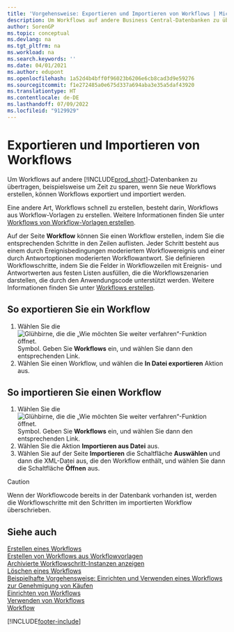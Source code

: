 ```yaml
---
title: 'Vorgehensweise: Exportieren und Importieren von Workflows | Microsoft Docs'
description: Um Workflows auf andere Business Central-Datenbanken zu übertragen, beispielsweise um Zeit zu sparen, wenn Sie neue Workflows erstellen, können Workflows exportiert und importiert werden.
author: SorenGP
ms.topic: conceptual
ms.devlang: na
ms.tgt_pltfrm: na
ms.workload: na
ms.search.keywords: ''
ms.date: 04/01/2021
ms.author: edupont
ms.openlocfilehash: 1a52d4b4bff0f96023b6206e6cb8cad3d9e59276
ms.sourcegitcommit: f1e272485a0e675d337a694aba3e35a5daf43920
ms.translationtype: HT
ms.contentlocale: de-DE
ms.lasthandoff: 07/09/2022
ms.locfileid: "9129929"
---
```

# <a name="export-and-import-workflows"></a>Exportieren und Importieren von Workflows

Um Workflows auf andere [!INCLUDE[prod_short](includes/prod_short.md)]-Datenbanken zu übertragen, beispielsweise um Zeit zu sparen, wenn Sie neue Workflows erstellen, können Workflows exportiert und importiert werden.  

Eine andere Art, Workflows schnell zu erstellen, besteht darin, Workflows aus Workflow-Vorlagen zu erstellen. Weitere Informationen finden Sie unter [Workflows von Workflow-Vorlagen erstellen](across-how-to-create-workflows-from-workflow-templates.md).  

Auf der Seite **Workflow** können Sie einen Workflow erstellen, indem Sie die entsprechenden Schritte in den Zeilen auflisten. Jeder Schritt besteht aus einem durch Ereignisbedingungen moderiertem Workflowereignis und einer durch Antwortoptionen moderierten Workflowantwort. Sie definieren Workflowschritte, indem Sie die Felder in Workflowzeilen mit Ereignis- und Antwortwerten aus festen Listen ausfüllen, die die Workflowszenarien darstellen, die durch den Anwendungscode unterstützt werden. Weitere Informationen finden Sie unter [Workflows erstellen](across-how-to-create-workflows.md).  

## <a name="to-export-a-workflow"></a>So exportieren Sie ein Workflow

1. Wählen Sie die ![Glühbirne, die die „Wie möchten Sie weiter verfahren“-Funktion öffnet.](media/ui-search/search_small.png "Sagen Sie mir, was Sie tun möchten") Symbol. Geben Sie **Workflows** ein, und wählen Sie dann den entsprechenden Link.  
2. Wählen Sie einen Workflow, und wählen die **In Datei exportieren** Aktion aus.  

## <a name="to-import-a-workflow"></a>So importieren Sie einen Workflow

1. Wählen Sie die ![Glühbirne, die die „Wie möchten Sie weiter verfahren“-Funktion öffnet.](media/ui-search/search_small.png "Sagen Sie mir, was Sie tun möchten") Symbol. Geben Sie **Workflows** ein, und wählen Sie dann den entsprechenden Link.  
2. Wählen Sie die Aktion **Importieren aus Datei** aus.  
3. Wählen Sie auf der Seite **Importieren** die Schaltfläche **Auswählen** und dann die XML-Datei aus, die den Workflow enthält, und wählen Sie dann die Schaltfläche **Öffnen** aus.  

> [!CAUTION]  
> Wenn der Workflowcode bereits in der Datenbank vorhanden ist, werden die Workflowschritte mit den Schritten im importierten Workflow überschrieben.  

## <a name="see-also"></a>Siehe auch

[Erstellen eines Workflows](across-how-to-create-workflows.md)  
[Erstellen von Workflows aus Workflowvorlagen](across-how-to-create-workflows-from-workflow-templates.md)  
[Archivierte Workflowschritt-Instanzen anzeigen](across-how-to-view-archived-workflow-step-instances.md)  
[Löschen eines Workflows](across-how-to-delete-workflows.md)  
[Beispielhafte Vorgehensweise: Einrichten und Verwenden eines Workflows zur Genehmigung von Käufen](walkthrough-setting-up-and-using-a-purchase-approval-workflow.md)  
[Einrichten von Workflows](across-set-up-workflows.md)  
[Verwenden von Workflows](across-use-workflows.md)  
[Workflow](across-workflow.md)  


[!INCLUDE[footer-include](includes/footer-banner.md)]